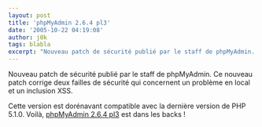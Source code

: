 ```yaml
---
layout: post
title: 'phpMyAdmin 2.6.4 pl3'
date: '2005-10-22 04:19:08'
author: j0k
tags: blabla
excerpt: "Nouveau patch de sécurité publié par le staff de phpMyAdmin.   Ce nouveau patch corrige deux failles de sécurité qui concernent un problème en local et un inclusion XSS.  \n  \nCette version est dorénavant compatible avec la dernière version de PHP 5.1.0.   Voilà, [phpMyAdmin 2.6.4 pl3](http://www.phpmyadmin.net/home_page/downloads.php#2.6.4-pl3      …"
---
```


Nouveau patch de sécurité publié par le staff de phpMyAdmin.   Ce nouveau patch corrige deux failles de sécurité qui concernent un problème en local et un inclusion XSS.

Cette version est dorénavant compatible avec la dernière version de PHP 5.1.0.   Voilà, [phpMyAdmin 2.6.4 pl3](http://www.phpmyadmin.net/home_page/downloads.php#2.6.4-pl3) est dans les backs !
